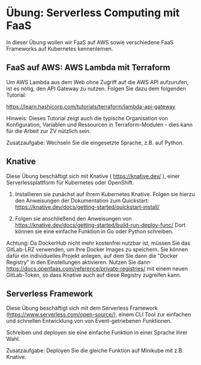 # Übung: Serverless Computing mit FaaS

In dieser Übung wollen wir FaaS auf AWS sowie verschiedene FaaS Frameworks auf Kubernetes kennenlernen.

## FaaS auf AWS: AWS Lambda mit Terraform

Um AWS Lambda aus dem Web ohne Zugriff auf die AWS API aufzurufen, ist es nötig, den API Gateway 
zu nutzen. Folgen Sie dazu dem folgenden Tutorial:

https://learn.hashicorp.com/tutorials/terraform/lambda-api-gateway

Hinweis: Dieses Tutorial zeigt auch die typische Organisation von Konfiguration, Variablen und Ressourcen in 
Terraform-Modulen - dies kann für die Arbeit zur ZV nützlich sein.

Zusatzaufgabe: Wechseln Sie die eingesetzte Sprache, z.B. auf Python.

## Knative

Diese Übung beschäftigt sich mit Knative ( https://knative.dev/ ), einer Serverlessplattform 
für Kubernetes oder OpenShift.

1. Installieren sie zunächst auf Ihrem Kubernetes Knative. Folgen sie hierzu den Anweisungen der
Dokumentation zum Quickstart: https://knative.dev/docs/getting-started/quickstart-install/

2. Folgen sie anschließend den Anweisungen von https://knative.dev/docs/getting-started/build-run-deploy-func/
Dort können sie eine einfache Funktion in Go oder Python schreiben.

Achtung:
Da DockerHub nicht mehr kostenfrei nutzbar ist, müssen Sie das GitLab-LRZ verwenden, um Ihre Docker Images zu speichern.
Sie können dafür ein individuelles Projekt anlegen, auf dem Sie dann die "Docker Registry" in den Einstellungen aktivieren.
Nutzen Sie dann https://docs.openfaas.com/reference/private-registries/ mit einem neuen GitLab-Token, so dass Knative
auch auf diese Registry zugreifen kann.

## Serverless Framework

Diese Übung beschäftigt sich mit dem Serverless Framework (https://www.serverless.com/open-source/),
einem CLI Tool zur einfachen und schnellen Entwicklung von von Event-getriebenen Funktionen.

Schreiben und deployen sie eine einfache Funktion in einer Sprache ihrer Wahl.

Zusatzaufgabe: Deployen Sie die gleiche Funktion auf Minikube mit z.B. Knative.
